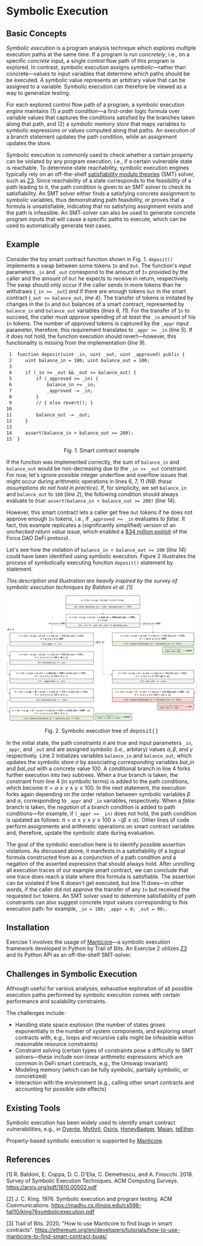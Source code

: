 # Symbolic Execution

## Basic Concepts

*Symbolic execution* is a program analysis technique which explores multiple execution paths at the same time. If a program is run *concretely*, i.e., on a specific *concrete* input, a single control flow path of this program is explored. In contrast, symbolic execution assigns *symbolic*—rather than concrete—values to input variables that determine which paths should be be executed. A symbolic value represents an arbitrary value that can be assigned to a variable. Symbolic execution can therefore be viewed as a way to generalize testing.

For each explored control flow path of a program, a symbolic execution *engine*  maintains (1) a *path condition*—a first-order logic formula over variable values that captures the conditions satisfied by the branches taken along that path, and (2) a *symbolic memory store* that maps variables to symbolic expressions or values computed along that paths. An execution of a branch statement updates the path condition, while an assignment updates the store.

Symbolic execution is commonly used to check whether a certain property can be violated by any program execution, i.e., if a certain vulnerable state is reachable. To determine state reachability, symbolic execution engines typically rely on an off-the-shelf [satisfiability modulo theories](https://en.wikipedia.org/wiki/Satisfiability_modulo_theories) (SMT) solver, such as [Z3](https://github.com/Z3Prover/z3). Since reachability of a state corresponds to the feasibility of a path leading to it, the path condition is given to an SMT solver to check its satisfiability. An SMT solver either finds a satisfying concrete assignment to symbolic variables, thus demonstrating path feasibility, or proves that a formula is unsatisfiable, indicating that no satisfying assignment exists and the path is infeasible.
An SMT-solver can also be used to generate concrete program inputs that will cause a specific paths to execute, which can be used to automatically generate test cases.

## Example

Consider the toy smart contract function shown in Fig. 1. `deposit()` implements a swap between some tokens `In` and `Out`. The function's input parameters `_in` and `_out` correspond to the amount of `In` provided by the caller and the amount of `Out` he expects to receive in return, respectively. The swap should only occur if the caller sends in more tokens than he withdraws (`_in >= _out`) *and* if there are enough tokens `Out` in the smart contract (`_out <= balance_out`, *line 4*).
The transfer of tokens is imitated by changes in the `In` and `Out` balances of a smart contract, represented by `balance_in` and `balance_out` variables (*lines 6, 11*).
For the transfer of `In` to succeed, the caller must *approve* spending of *at least* the `_in` amount of his `In` tokens. The number of *approved* tokens is captured by the `_appr` input parameter, therefore, this requirement translates to `_appr >= _in` (*line 5*). If it does not hold, the function execution should revert—however, this functionality is missing from the implementation (*line 9*).

```Solidity
 1  function deposit(uint _in, uint _out, uint _approved) public {
 2     uint balance_in = 100; uint balance_out = 100;
 3 
 4     if (_in >= _out && _out <= balance_out) {
 5         if (_approved >= _in) {
 6             balance_in += _in;
 7             _approved -= _in;
 8         }
 9         // { else revert(); }
10 
11         balance_out -= _out;
12     }
13     
14     assert(balance_in + balance_out >= 200);
15  }
```
<p align = "center">
Fig. 1. Smart contract example
</p>

If the function was implemented correctly, the sum of `balance_in` and `balance_out` would be non-decreasing due to the `_in >= _out` constraint.
For now, let's ignore possible integer underflow and overflow issues that might occur during arithmetic operations in lines 6, 7, 11 *(NB: these assumptions do not hold in practice)*.
If, for simplicity, we set `balance_in` and `balance_out` to `100` (*line 2*), the following condition should always evaluate to *true*: `assert(balance_in + balance_out >= 200)` (*line 14*).

However, this smart contract lets a caller get free `Out` tokens if he does not approve enough `In` tokens, i.e., if `_approved >= _in` evaluates to *false*. It fact, this example replicates a (significantly simplified) version of an *unchecked return value* issue, which enabled a [$34 million exploit](https://blog.forcedao.com/xforce-exploit-post-mortem-7fa9dcba2ac3) of the Force DAO DeFi protocol.

Let's see how the violation of `balance_in + balance_out >= 200` (*line 14*) could have been identified using symbolic execution. Figure 2 illustrates the process of symbolically executing function `deposit()` statement by statement.

*This description and illustration are heavily inspired by the survey of symbolic execution techniques by Baldoni et al. [1]*

![Symbolic execution process](/courses/2_Approaches_Modeling_Verification/assets/se_example.jpg)
<p align = "center">
Fig. 2. Symbolic execution tree of <font style="font-family:'Courier New'">deposit()</font>
</p>


In the initial state, the path constraints $\pi$ are *true* and input parameters `_in`, `_appr`, and `_out` and are assigned symbolic (i.e., arbitary) values $\alpha, \beta$,
and $\gamma$ respectively.
Line 2 initializes variables `balance_in` and `balance_out`, which updates the symbolic store $\sigma$ by associating corresponding variables $bal\_in$
and $bal\_out$ with a concrete value $100$.
A conditional branch in line 4 forks further execution into two subtrees. When a *true* branch is taken, the constraint from line 4 (in symbolic terms) is added to the path conditions, which become $\pi = \alpha\geq\gamma\wedge\gamma\leq100$.
In the next statement, the execution forks again depending on the order relation between symbolic variables $\beta$
and $\alpha$, corresponding to `_appr` and `_in` variables, respectively.
When a *false* branch is taken, the *negation* of a branch condition is added to path conditions—for example, if `(_appr >= _in)` does not hold, the path condition is updated as follows: $\pi = \alpha\geq\gamma \wedge \gamma\leq100 \wedge \neg(\beta\geq\alpha).$
Other lines of code perform assignments and arithmetic operations on smart contract variables and, therefore, update the symbolic state during evaluation.

The goal of the symbolic execution here is to identify possible assertion violations. As discussed above, it manifests in a satisfiability of a logical formula constructed from as a conjunction of a path condition and a negation of the asserted expression that should always hold.
After unrolling all execution traces of our example smart contract, we can conclude that one trace does reach a state where this formula is satisfiable. The assertion can be violated if line 6 doesn't get executed, but line 11 does—in other words, if the caller did not approve the transfer of any `In` but received the requested `Out` tokens. An SMT solver used to determine satisfiability of path constraints can also suggest concrete input values corresponding to this execution path: for example, `_in = 100; _appr = 0; _out = 90;`.

## Installation

Exercise 1 involves the usage of [Manticore](https://github.com/trailofbits/manticore/tree/master/manticore)—a symbolic execution framework developed in Python by Trail of Bits.
An Exercise 2 utilizes [Z3](https://github.com/Z3Prover/z3) and its Python API as an off-the-shelf SMT-solver.

## Challenges in Symbolic Execution

Although useful for various analyses, exhaustive exploration of all possible execution paths performed by symbolic execution comes with certain performance and scalability constraints.

The challenges include:
- Handling state space explosion (the number of states grows exponentially in the number of system components, and exploring smart contracts with, e.g., loops and recursive calls might be infeasible within reasonable resource constraints)
- Constraint solving (certain types of constraints pose a difficulty to SMT solvers—these include non-linear arithmetic expressions which are common in DeFi smart contracts, e.g., the Uniswap invariant)
- Modeling memory (which can be fully symbolic, partially symbolic, or concretized)
- Interaction with the environment (e.g., calling other smart contracts and accounting for possible side effects)

## Existing Tools

Symbolic execution has been widely used to identify smart contract vulnerabilities, e.g., in [Oyente](https://github.com/enzymefinance/oyente), [Mythril](https://github.com/ConsenSys/mythril), [Osiris](https://github.com/christoftorres/Osiris), [HoneyBadger](https://github.com/christoftorres/HoneyBadger), [Maian](https://github.com/ivicanikolicsg/MAIAN), [teEther](https://github.com/nescio007/teether).

Property-based symbolic execution is supported by [Manticore](https://github.com/trailofbits/manticore).

## References
[1] R. Baldoni, E. Coppa, D. C. D'Elia, C. Demetrescu, and A. Finocchi. 2018. Survey of Symbolic Execution Techniques. ACM Computing Surveys. https://arxiv.org/pdf/1610.00502.pdf

[2] J. C. King. 1976. Symbolic execution and program testing. ACM Communications. https://madhu.cs.illinois.edu/cs598-fall10/king76symbolicexecution.pdf

[3] Trail of Bits. 2020. "How to use Manticore to find bugs in smart contracts". https://ethereum.org/en/developers/tutorials/how-to-use-manticore-to-find-smart-contract-bugs/

